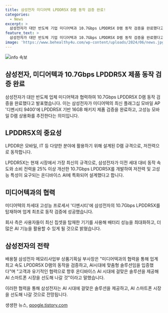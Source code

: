 ```yaml
---
title: 삼성전자 미디어텍 LPDDR5X D램 동작 검증 완료!
categories:
  - News
excerpt: >
  삼성전자가 대만 반도체 기업 미디어텍과 10.7Gbps LPDDR5X D램 동작 검증을 완료했다고 발표했다. 이는 올해 하반기 출시 예정인 미디어텍 최신 플래그십 모바일AP 디멘시티 9400에 LPDDR5X 기반 16GB 패키지 제품의 검증을 완료한 것이며, LPDDR5X는 현재 시장의 최신 규격이다. 이로써 삼성전자는 고성능 모바일 D램을 상용화할 예정이며, 미디어텍과의 협업으로 AI 시대에 맞는 솔루션을 제공할 것이라 밝혔다.
feature_text: >
  삼성전자가 대만 반도체 기업 미디어텍과 10.7Gbps LPDDR5X D램 동작 검증을 완료했다고 발표했다. 이는 올해 하반기 출시 예정인 미디어텍 최신 플래그십 모바일AP 디멘시티 9400에 LPDDR5X 기반 16GB 패키지 제품의 검증을 완료한 것이며, LPDDR5X는 현재 시장의 최신 규격이다. 이로써 삼성전자는 고성능 모바일 D램을 상용화할 예정이며, 미디어텍과의 협업으로 AI 시대에 맞는 솔루션을 제공할 것이라 밝혔다.
image: 'https://www.behealthy4u.com/wp-content/uploads/2024/06/news.jpg'
---
```


<p><img src="https://www.behealthy4u.com/wp-content/uploads/2024/06/news.jpg" alt="info 속보" /></p>

<h2>삼성전자, 미디어텍과 10.7Gbps LPDDR5X 제품 동작 검증 완료</h2>

<p data-ke-size="size16"></p>

<p>삼성전자가 대만 반도체 업체 미디어텍과 협력하여 10.7Gbps LPDDR5X D램 동작 검증을 완료했다고 발표했습니다. 이는 삼성전자가 미디어텍의 최신 플래그십 모바일 AP '디멘시티 9400'에 LPDDR5X 기반 16GB 패키지 제품 검증을 완료하고, 고성능 모바일 D램 상용화를 추진한다는 의미입니다.</p>

<h2 data-ke-size="size26">LPDDR5X의 중요성</h2>

<p data-ke-size="size16">LPDDR은 모바일, IT 등 다양한 분야에 활용하기 위해 설계된 D램 규격으로, 저전력으로 동작합니다. </p>

<p>LPDDR5X는 현재 시장에서 가장 최신의 규격으로, 삼성전자가 이전 세대 대비 동작 속도와 소비 전력을 25% 이상 개선한 10.7Gbps LPDDR5X를 개발하여 저전력 및 고성능 특성이 요구되는 온디바이스 AI에 특화되어 설계했다고 합니다.</p>

<h2 data-ke-size="size26">미디어텍과의 협력</h2>

<p data-ke-size="size16">미디어텍의 차세대 고성능 프로세서 '디멘시티'에 삼성전자의 10.7Gbps LPDDR5X를 탑재하며 업계 최초로 동작 검증에 성공했습니다. </p>

<p>회사 측은 사용자들이 최신 칩셋을 탑재한 기기를 사용해 배터리 성능을 최대화하고, 더 많은 AI 기능을 활용할 수 있게 될 것으로 밝혔습니다.</p>

<h2 data-ke-size="size26">삼성전자의 전략</h2>

<p data-ke-size="size16">배용철 삼성전자 메모리사업부 상품기획실 부사장은 "미디어텍과의 협력을 통해 업계 최고 속도 LPDDR5X D램의 동작을 검증하고, AI시대에 맞춤형 솔루션임을 입증했다"며 "고객과 유기적인 협력으로 향후 온디바이스 AI 시대에 걸맞은 솔루션을 제공해 AI 스마트폰 시장을 선도해 나갈 것"이라고 말했습니다. </p>

<p>이러한 협력을 통해 삼성전자는 AI 시대에 걸맞은 솔루션을 제공하고, AI 스마트폰 시장을 선도해 나갈 것으로 전망됩니다.</p>
생생한 뉴스, <a href="https://qoogle.tistory.com" rel="dofollow">qoogle.tistory.com</a>


